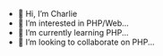 - 👋 Hi, I’m Charlie
- 👀 I’m interested in PHP/Web...
- 🌱 I’m currently learning PHP...
- 💞️ I’m looking to collaborate on PHP...

<!---

--->
